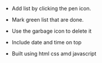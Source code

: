 

-  Add list by clicking the pen icon.

-  Mark green list that are done.

-  Use the garbage icon to delete it

-  Include date and time on top

-  Built using html css amd javascript
